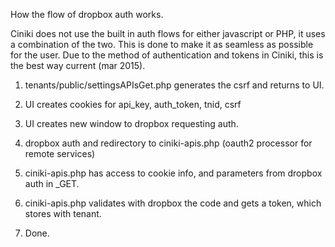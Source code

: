 How the flow of dropbox auth works.

Ciniki does not use the built in auth flows for either javascript or PHP, it uses a combination
of the two. This is done to make it as seamless as possible for the user. Due to the method of
authentication and tokens in Ciniki, this is the best way current (mar 2015).

1. tenants/public/settingsAPIsGet.php generates the csrf and returns to UI.

1. UI creates cookies for api_key, auth_token, tnid, csrf

1. UI creates new window to dropbox requesting auth.

1. dropbox auth and redirectory to ciniki-apis.php (oauth2 processor for remote services)

1. ciniki-apis.php has access to cookie info, and parameters from dropbox auth in _GET.

1. ciniki-apis.php validates with dropbox the code and gets a token, which stores with tenant.

1. Done.

